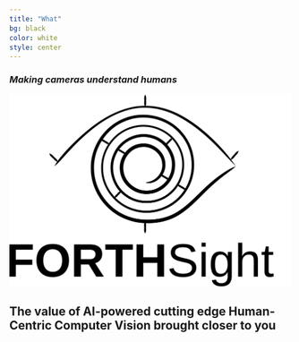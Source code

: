 ```yaml
---
title: "What"
bg: black
color: white
style: center
---
```


### *Making cameras understand humans*

![logo](img/logo.svg#inverted)

## The value of **AI-powered** cutting edge **Human-Centric Computer Vision** brought closer to you